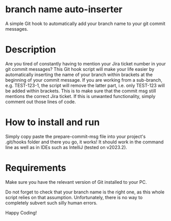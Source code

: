 # branch name auto-inserter
A simple Git hook to automatically add your branch name to your git commit messages.

# Description
Are you tired of constantly having to mention your Jira ticket number in your git commit messages?
This Git hook script will make your life easier by automatically inserting the name of your branch within brackets at the beginning of your commit message.
If you are working from a sub-branch, e.g. TEST-123-1, the script will remove the latter part, i.e. only TEST-123 will be added within brackets.
This is to make sure that the commit msg still mentions the correct Jira ticket.
If this is unwanted functionality, simply comment out those lines of code.

# How to install and run
Simply copy paste the prepare-commit-msg file into your project's .git/hooks folder and there you go, it works!
It should work in the command line as well as in IDEs such as IntelliJ (tested on v2023.2).

# Requirements
Make sure you have the relevant version of Git installed to your PC.

Do not forget to check that your branch name is the right one, as this whole script relies on that assumption.
Unfortunately, there is no way to completely subvert such silly human errors.

Happy Coding!

